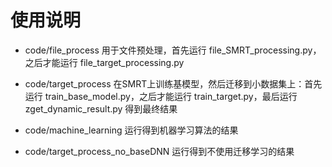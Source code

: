 # 使用说明

* code/file_process 用于文件预处理，首先运行 file_SMRT_processing.py，之后才能运行 file_target_processing.py

* code/target_process 在SMRT上训练基模型，然后迁移到小数据集上：首先运行 train_base_model.py，之后才能运行 train_target.py，最后运行 zget_dynamic_result.py 得到最终结果

* code/machine_learning 运行得到机器学习算法的结果

* code/target_process_no_baseDNN 运行得到不使用迁移学习的结果